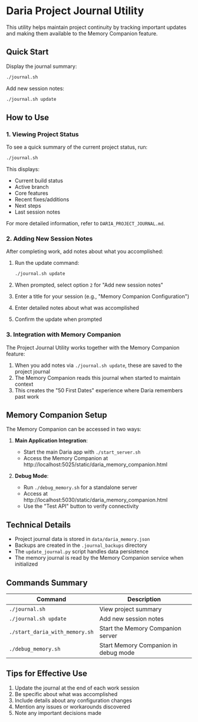 # Daria Project Journal Utility

This utility helps maintain project continuity by tracking important updates and making them available to the Memory Companion feature.

## Quick Start

Display the journal summary:
```bash
./journal.sh
```

Add new session notes:
```bash
./journal.sh update
```

## How to Use

### 1. Viewing Project Status

To see a quick summary of the current project status, run:
```bash
./journal.sh
```

This displays:
- Current build status
- Active branch
- Core features
- Recent fixes/additions
- Next steps
- Last session notes

For more detailed information, refer to `DARIA_PROJECT_JOURNAL.md`.

### 2. Adding New Session Notes

After completing work, add notes about what you accomplished:

1. Run the update command:
   ```bash
   ./journal.sh update
   ```

2. When prompted, select option `2` for "Add new session notes"

3. Enter a title for your session (e.g., "Memory Companion Configuration")

4. Enter detailed notes about what was accomplished

5. Confirm the update when prompted

### 3. Integration with Memory Companion

The Project Journal Utility works together with the Memory Companion feature:

1. When you add notes via `./journal.sh update`, these are saved to the project journal
2. The Memory Companion reads this journal when started to maintain context
3. This creates the "50 First Dates" experience where Daria remembers past work

## Memory Companion Setup

The Memory Companion can be accessed in two ways:

1. **Main Application Integration**:
   - Start the main Daria app with `./start_server.sh`
   - Access the Memory Companion at http://localhost:5025/static/daria_memory_companion.html

2. **Debug Mode**:
   - Run `./debug_memory.sh` for a standalone server
   - Access at http://localhost:5030/static/daria_memory_companion.html
   - Use the "Test API" button to verify connectivity

## Technical Details

- Project journal data is stored in `data/daria_memory.json`
- Backups are created in the `.journal_backups` directory
- The `update_journal.py` script handles data persistence
- The memory journal is read by the Memory Companion service when initialized

## Commands Summary

| Command | Description |
|---------|-------------|
| `./journal.sh` | View project summary |
| `./journal.sh update` | Add new session notes |
| `./start_daria_with_memory.sh` | Start the Memory Companion server |
| `./debug_memory.sh` | Start Memory Companion in debug mode |

## Tips for Effective Use

1. Update the journal at the end of each work session
2. Be specific about what was accomplished
3. Include details about any configuration changes
4. Mention any issues or workarounds discovered
5. Note any important decisions made 